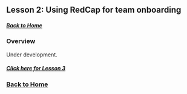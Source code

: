 ## Lesson 2: Using RedCap for team onboarding
##### [Back to Home](../index.md)

### Overview

Under development. 

##### [Click here for Lesson 3](https://data2health.github.io/mtip-tutorial/lessons/Lesson3.html)
### [Back to Home](../index)
